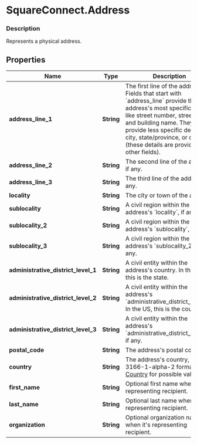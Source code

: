 # SquareConnect.Address

### Description

Represents a physical address.

## Properties
Name | Type | Description | Notes
------------ | ------------- | ------------- | -------------
**address_line_1** | **String** | The first line of the address.  Fields that start with &#x60;address_line&#x60; provide the address&#39;s most specific details, like street number, street name, and building name. They do *not* provide less specific details like city, state/province, or country (these details are provided in other fields). | [optional] 
**address_line_2** | **String** | The second line of the address, if any. | [optional] 
**address_line_3** | **String** | The third line of the address, if any. | [optional] 
**locality** | **String** | The city or town of the address. | [optional] 
**sublocality** | **String** | A civil region within the address&#39;s &#x60;locality&#x60;, if any. | [optional] 
**sublocality_2** | **String** | A civil region within the address&#39;s &#x60;sublocality&#x60;, if any. | [optional] 
**sublocality_3** | **String** | A civil region within the address&#39;s &#x60;sublocality_2&#x60;, if any. | [optional] 
**administrative_district_level_1** | **String** | A civil entity within the address&#39;s country. In the US, this is the state. | [optional] 
**administrative_district_level_2** | **String** | A civil entity within the address&#39;s &#x60;administrative_district_level_1&#x60;. In the US, this is the county. | [optional] 
**administrative_district_level_3** | **String** | A civil entity within the address&#39;s &#x60;administrative_district_level_2&#x60;, if any. | [optional] 
**postal_code** | **String** | The address&#39;s postal code. | [optional] 
**country** | **String** | The address&#39;s country, in ISO 3166-1-alpha-2 format. See [Country](#type-country) for possible values | [optional] 
**first_name** | **String** | Optional first name when it&#39;s representing recipient. | [optional] 
**last_name** | **String** | Optional last name when it&#39;s representing recipient. | [optional] 
**organization** | **String** | Optional organization name when it&#39;s representing recipient. | [optional] 


